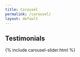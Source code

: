 ```yaml
---
title: Carousel
permalink: /carousel/
layout: default
---
```


<h2 class="centerText">Testimonials</h2>

{% include carousel-slider.html %}